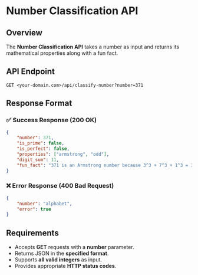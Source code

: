 # Number Classification API  

## Overview  
The **Number Classification API** takes a number as input and returns its mathematical properties along with a fun fact.  

## API Endpoint  
```http
GET <your-domain.com>/api/classify-number?number=371
```

## Response Format  

### ✅ **Success Response (200 OK)**  
```json
{
    "number": 371,
    "is_prime": false,
    "is_perfect": false,
    "properties": ["armstrong", "odd"],
    "digit_sum": 11,
    "fun_fact": "371 is an Armstrong number because 3^3 + 7^3 + 1^3 = 371"
}
```

### ❌ **Error Response (400 Bad Request)**  
```json
{
    "number": "alphabet",
    "error": true
}
```

## Requirements  
- Accepts **GET** requests with a **number** parameter.  
- Returns JSON in the **specified format**.  
- Supports **all valid integers** as input.  
- Provides appropriate **HTTP status codes**.  
